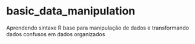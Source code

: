 # basic_data_manipulation
Aprendendo sintaxe R base para manipulação de dados e transformando dados confusos em dados organizados
